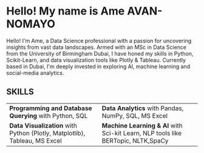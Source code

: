<h1> Hello! My name is Ame <b> AVAN-NOMAYO</b>  </h1>

<p>Hello! I'm Ame, a Data Science professional with a passion for uncovering insights from vast data landscapes. Armed with an MSc in Data Science from the University of Birmingham Dubai, I have honed my skills in Python, Scikit-Learn, and data visualization tools like Plotly & Tableau. Currently based in Dubai, I'm deeply invested in exploring AI, machine learning and social-media analytics. 
</p>

<h2>SKILLS</h2>
<table>
  <tr>
    <td><b>Programming and Database Querying</b> with Python, SQL</td>
    <td><b>Data Analytics</b> with Pandas, NumPy, SQL, MS Excel</td>
  </tr>
  <tr>
    <td><b>Data Visualization</b> with Python (Plotly, Matplotlib), Tableau, MS Excel</td>
    <td><b>Machine Learning & AI</b> with Sci-kit Learn, NLP tools like BERTopic, NLTK,SpaCy
</td>
</table>
